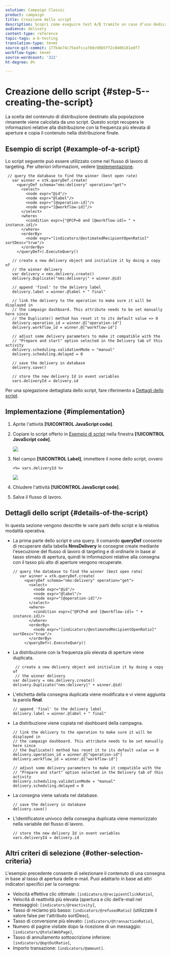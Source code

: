 ```yaml
---
solution: Campaign Classic
product: campaign
title: Creazione dello script
description: Scopri come eseguire test A/B tramite un caso d’uso dedicato.
audience: delivery
content-type: reference
topic-tags: a-b-testing
translation-type: tm+mt
source-git-commit: 177b4e74c75e4fcca70dc90b5ff2c0406181e0f7
workflow-type: tm+mt
source-wordcount: '322'
ht-degree: 0%

---
```



# Creazione dello script {#step-5--creating-the-script}

La scelta del contenuto di distribuzione destinato alla popolazione rimanente viene calcolata da uno script. Questo script recupera le informazioni relative alla distribuzione con la frequenza più elevata di aperture e copia il contenuto nella distribuzione finale.

## Esempio di script {#example-of-a-script}

Lo script seguente può essere utilizzato come nel flusso di lavoro di targeting. Per ulteriori informazioni, vedere [Implementazione](#implementation).

```
 // query the database to find the winner (best open rate)
   var winner = xtk.queryDef.create(
     <queryDef schema="nms:delivery" operation="get">
       <select>
         <node expr="@id"/>
         <node expr="@label"/>
         <node expr="[@operation-id]"/>
         <node expr="[@workflow-id]"/>
       </select>
       <where>
         <condition expr={"@FCP=0 and [@workflow-id]= " + instance.id}/>
       </where>
       <orderBy>
         <node expr="[indicators/@estimatedRecipientOpenRatio]" sortDesc="true"/>
       </orderBy>
     </queryDef>).ExecuteQuery()
   
   // create a new delivery object and initialize it by doing a copy of
   // the winner delivery
   var delivery = nms.delivery.create()
   delivery.Duplicate("nms:delivery|" + winner.@id)

   // append 'final' to the delivery label
   delivery.label = winner.@label + " final"

   // link the delivery to the operation to make sure it will be displayed in
   // the campaign dashboard. This attribute needs to be set manually here since 
   // the Duplicate() method has reset it to its default value => 0
   delivery.operation_id = winner.@["operation-id"]
   delivery.workflow_id = winner.@["workflow-id"]

   // adjust some delivery parameters to make it compatible with the 
   // "Prepare and start" option selected in the Delivery tab of this activity
   delivery.scheduling.validationMode = "manual"
   delivery.scheduling.delayed = 0
 
   // save the delivery in database
   delivery.save()
 
   // store the new delivery Id in event variables
   vars.deliveryId = delivery.id
```

Per una spiegazione dettagliata dello script, fare riferimento a [Dettagli dello script](#details-of-the-script).

## Implementazione {#implementation}

1. Aprite l&#39;attività **[!UICONTROL JavaScript code]**.
1. Copiare lo script offerto in [Esempio di script](#example-of-a-script) nella finestra **[!UICONTROL JavaScript code]**.

   ![](assets/use_case_abtesting_configscript_002.png)

1. Nel campo **[!UICONTROL Label]**, immettere il nome dello script, ovvero

   ```
   <%= vars.deliveryId %>
   ```

   ![](assets/use_case_abtesting_configscript_003.png)

1. Chiudere l&#39;attività **[!UICONTROL JavaScript code]**.
1. Salva il flusso di lavoro.

## Dettagli dello script {#details-of-the-script}

In questa sezione vengono descritte le varie parti dello script e la relativa modalità operativa.

* La prima parte dello script è una query. Il comando **queryDef** consente di recuperare dalla tabella **NmsDelivery** le consegne create mediante l&#39;esecuzione del flusso di lavoro di targeting e di ordinarle in base al tasso stimato di apertura, quindi le informazioni relative alla consegna con il tasso più alto di aperture vengono recuperate.

   ```
   // query the database to find the winner (best open rate)
      var winner = xtk.queryDef.create(
        <queryDef schema="nms:delivery" operation="get">
          <select>
            <node expr="@id"/>
            <node expr="@label"/>
            <node expr="[@operation-id]"/>
          </select>
          <where>
            <condition expr={"@FCP=0 and [@workflow-id]= " + instance.id}/>
          </where>
          <orderBy>
            <node expr="[indicators/@estimatedRecipientOpenRatio]" sortDesc="true"/>
          </orderBy>
        </queryDef>).ExecuteQuery()
   ```

* La distribuzione con la frequenza più elevata di aperture viene duplicata.

   ```
    // create a new delivery object and initialize it by doing a copy of
    // the winner delivery
   var delivery = nms.delivery.create()
   delivery.Duplicate("nms:delivery|" + winner.@id)
   ```

* L&#39;etichetta della consegna duplicata viene modificata e vi viene aggiunta la parola **final**.

   ```
   // append 'final' to the delivery label
   delivery.label = winner.@label + " final"
   ```

* La distribuzione viene copiata nel dashboard della campagna.

   ```
   // link the delivery to the operation to make sure it will be displayed in
   // the campaign dashboard. This attribute needs to be set manually here since 
   // the Duplicate() method has reset it to its default value => 0
   delivery.operation_id = winner.@["operation-id"]
   delivery.workflow_id = winner.@["workflow-id"]
   ```

   ```
   // adjust some delivery parameters to make it compatible with the 
   // "Prepare and start" option selected in the Delivery tab of this activity
   delivery.scheduling.validationMode = "manual"
   delivery.scheduling.delayed = 0
   ```

* La consegna viene salvata nel database.

   ```
   // save the delivery in database
   delivery.save()
   ```

* L’identificatore univoco della consegna duplicata viene memorizzato nella variabile del flusso di lavoro.

   ```
   // store the new delivery Id in event variables
   vars.deliveryId = delivery.id
   ```

## Altri criteri di selezione {#other-selection-criteria}

L&#39;esempio precedente consente di selezionare il contenuto di una consegna in base al tasso di apertura delle e-mail. Puoi adattarlo in base ad altri indicatori specifici per la consegna:

* Velocità effettiva clic ottimale: `[indicators/@recipientClickRatio]`,
* Velocità di reattività più elevata (apertura e clic dell’e-mail nel messaggio): `[indicators/@reactivity]`,
* Tasso di reclamo più basso: `[indicators/@refusedRatio]` (utilizzate il valore false per l&#39;attributo sortDesc),
* Tasso di conversione più elevato: `[indicators/@transactionRatio]`,
* Numero di pagine visitate dopo la ricezione di un messaggio: `[indicators/@totalWebPage]`,
* Tasso di annullamento sottoscrizione inferiore: `[indicators/@optOutRatio]`,
* Importo transazione: `[indicators/@amount]`.
